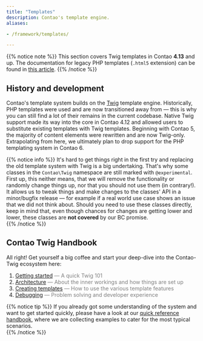 ```yaml
---
title: "Templates"
description: Contao's template engine.
aliases:

- /framework/templates/

---
```


{{% notice note %}}
This section covers Twig templates in Contao **4.13** and up. The documentation for legacy PHP templates (`.html5`
extension) can be found in [this article](legacy).
{{% /notice %}}


## History and development
Contao's template system builds on the [Twig][Twig Docs Root] template engine. Historically, PHP templates were used and
are now transitioned away from — this is why you can still find a lot of their remains in the current codebase. Native
Twig support made its way into the core in Contao 4.12 and allowed users to substitute existing templates with Twig
templates. Beginning with Contao 5, the majority of content elements were rewritten and are now Twig-only. Extrapolating
from here, we ultimately plan to drop support for the PHP templating system in Contao 6. 

{{% notice info %}}
It's hard to get things right in the first try and replacing the old template system with Twig is a big undertaking.
That's why some classes in the `Contao\Twig` namespace are still marked with `@experimental`. First up, this neither
means, that we will remove the functionality or randomly change things up, nor that you should not use them (in
contrary!). It allows us to tweak things and make changes to the classes' API in a minor/bugfix release — for example if
a real world use case shows an issue that we did not think about. Should you need to use these classes directly, keep in
mind that, even though chances for changes are getting lower and lower, these classes are **not covered** by our BC
promise.  
{{% /notice %}}

## Contao Twig Handbook
All right! Get yourself a big coffee and start your deep-dive into the Contao-Twig ecosystem here:
 1. [Getting started](getting-started) <span style="color:gray">— A quick Twig 101</span>
 2. [Architecture](architecture) <span style="color:gray">— About the inner workings and how things are set up</span>
 3. [Creating templates](creating-templates) <span style="color:gray">— How to use the various template features</span>
 4. [Debugging](debugging) <span style="color:gray">— Problem solving and developer experience</span>

{{% notice tip %}}
If you already got some understanding of the system and want to get started quickly, please have a look at our
[quick reference handbook](quick-reference), where we are collecting examples to cater for the most typical scenarios.     
{{% /notice %}}


[Twig Docs Root]: https://twig.symfony.com/